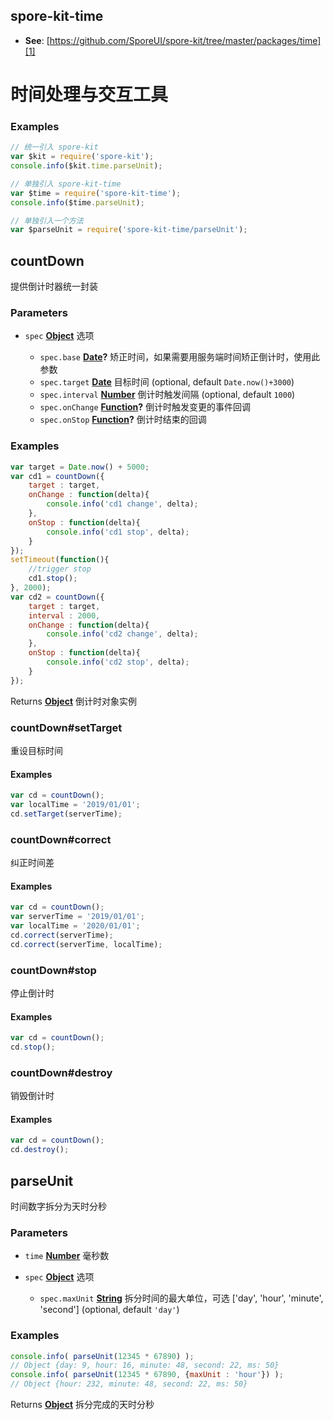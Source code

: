 <!-- Generated by documentation.js. Update this documentation by updating the source code. -->

## spore-kit-time

*   **See**: [https://github.com/SporeUI/spore-kit/tree/master/packages/time][1]

# 时间处理与交互工具

### Examples

```javascript
// 统一引入 spore-kit
var $kit = require('spore-kit');
console.info($kit.time.parseUnit);

// 单独引入 spore-kit-time
var $time = require('spore-kit-time');
console.info($time.parseUnit);

// 单独引入一个方法
var $parseUnit = require('spore-kit-time/parseUnit');
```

## countDown

提供倒计时器统一封装

### Parameters

*   `spec` **[Object][2]** 选项

    *   `spec.base` **[Date][3]?** 矫正时间，如果需要用服务端时间矫正倒计时，使用此参数
    *   `spec.target` **[Date][3]** 目标时间 (optional, default `Date.now()+3000`)
    *   `spec.interval` **[Number][4]** 倒计时触发间隔 (optional, default `1000`)
    *   `spec.onChange` **[Function][5]?** 倒计时触发变更的事件回调
    *   `spec.onStop` **[Function][5]?** 倒计时结束的回调

### Examples

```javascript
var target = Date.now() + 5000;
var cd1 = countDown({
	target : target,
	onChange : function(delta){
		console.info('cd1 change', delta);
	},
	onStop : function(delta){
		console.info('cd1 stop', delta);
	}
});
setTimeout(function(){
	//trigger stop
	cd1.stop();
}, 2000);
var cd2 = countDown({
	target : target,
	interval : 2000,
	onChange : function(delta){
		console.info('cd2 change', delta);
	},
	onStop : function(delta){
		console.info('cd2 stop', delta);
	}
});
```

Returns **[Object][2]** 倒计时对象实例

### countDown#setTarget

重设目标时间

#### Examples

```javascript
var cd = countDown();
var localTime = '2019/01/01';
cd.setTarget(serverTime);
```

### countDown#correct

纠正时间差

#### Examples

```javascript
var cd = countDown();
var serverTime = '2019/01/01';
var localTime = '2020/01/01';
cd.correct(serverTime);
cd.correct(serverTime, localTime);
```

### countDown#stop

停止倒计时

#### Examples

```javascript
var cd = countDown();
cd.stop();
```

### countDown#destroy

销毁倒计时

#### Examples

```javascript
var cd = countDown();
cd.destroy();
```

## parseUnit

时间数字拆分为天时分秒

### Parameters

*   `time` **[Number][4]** 毫秒数
*   `spec` **[Object][2]** 选项

    *   `spec.maxUnit` **[String][6]** 拆分时间的最大单位，可选 \['day', 'hour', 'minute', 'second'] (optional, default `'day'`)

### Examples

```javascript
console.info( parseUnit(12345 * 67890) );
// Object {day: 9, hour: 16, minute: 48, second: 22, ms: 50}
console.info( parseUnit(12345 * 67890, {maxUnit : 'hour'}) );
// Object {hour: 232, minute: 48, second: 22, ms: 50}
```

Returns **[Object][2]** 拆分完成的天时分秒

[1]: https://github.com/SporeUI/spore-kit/tree/master/packages/time

[2]: https://developer.mozilla.org/docs/Web/JavaScript/Reference/Global_Objects/Object

[3]: https://developer.mozilla.org/docs/Web/JavaScript/Reference/Global_Objects/Date

[4]: https://developer.mozilla.org/docs/Web/JavaScript/Reference/Global_Objects/Number

[5]: https://developer.mozilla.org/docs/Web/JavaScript/Reference/Statements/function

[6]: https://developer.mozilla.org/docs/Web/JavaScript/Reference/Global_Objects/String
